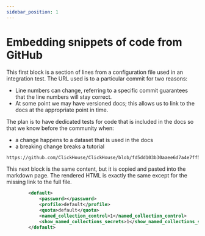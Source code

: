 ```yaml
---
sidebar_position: 1
---
```


# Embedding snippets of code from GitHub

This first block is a section of lines from a configuration file used in an integration
test.  The URL used is to a particular commit for two reasons:
- Line numbers can change, referring to a specific commit guarantees that the line numbers
will stay correct.
- At some point we may have versioned docs; this allows us to link to the docs at the appropriate point in time.

The plan is to have dedicated tests for code that is included in the docs so that we know before the community when:
- a change happens to a dataset that is used in the docs
- a breaking change breaks a tutorial

```xml reference title="/etc/clickhouse-server/users.d/allow-named-collections.xml"
https://github.com/ClickHouse/ClickHouse/blob/fd5dd103b30aaee6d7a4e7ff56d88448bea6e2f6/tests/integration/test_async_insert_memory/configs/users.xml#L3-L9
```

This next block is the same content, but it is copied and pasted into the markdown page.  The
rendered HTML is exactly the same except for the missing link to the full file.

```xml title="/etc/clickhouse-server/users.d/allow-named-collections.xml"
        <default>
            <password></password>
            <profile>default</profile>
            <quota>default</quota>
            <named_collection_control>1</named_collection_control>
            <show_named_collections_secrets>1</show_named_collections_secrets>
        </default>
```

